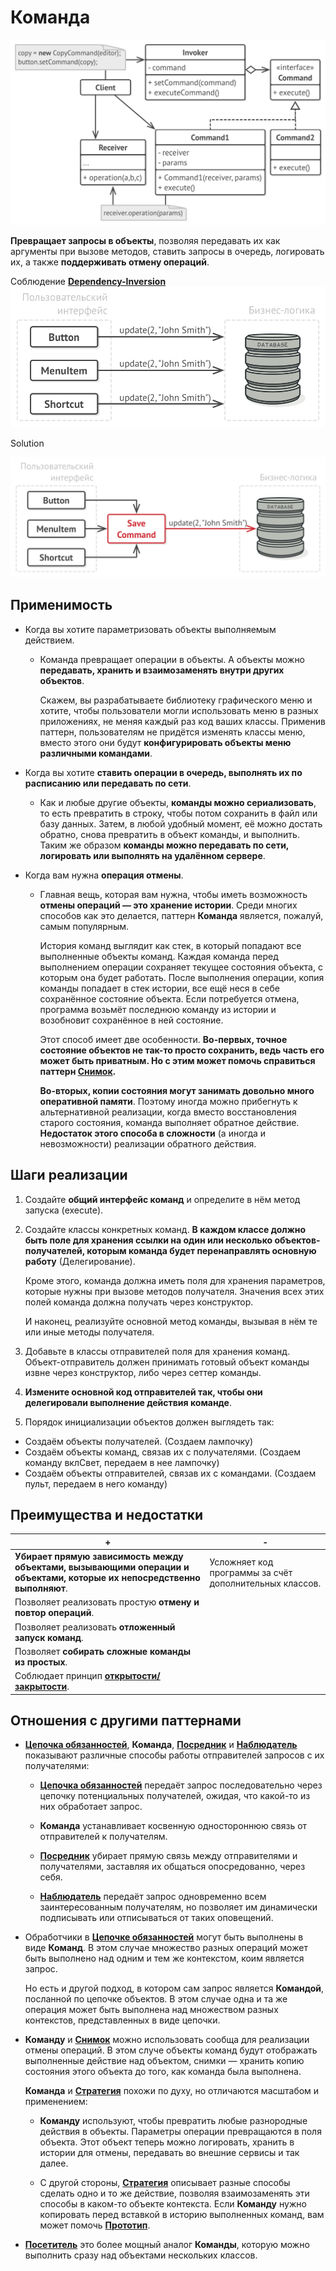 # Команда 

![UML](/src/AdditionalDocs/uml/Command/Command.png)



**Превращает запросы в объекты**, позволяя передавать их как аргументы при вызове методов, ставить запросы в очередь, логировать их, а также **поддерживать отмену операций**.
 
 Соблюдение [**Dependency-Inversion**][DIP]
![UML](/src/AdditionalDocs/uml/Command/ex1.png)

Solution

![UML](/src/AdditionalDocs/uml/Command/ex1_sol.png)

## Применимость
 - Когда вы хотите параметризовать объекты выполняемым действием.

   - Команда превращает операции в объекты. А объекты можно **передавать, хранить и взаимозаменять внутри других объектов**.

     Скажем, вы разрабатываете библиотеку графического меню и хотите, чтобы пользователи могли использовать меню в разных приложениях, не меняя каждый раз код ваших классы. Применив паттерн, пользователям не придётся изменять классы меню, вместо этого они будут **конфигурировать объекты меню различными командами**.

 - Когда вы хотите **ставить операции в очередь, выполнять их по расписанию или передавать по сети**.

   - Как и любые другие объекты, **команды можно сериализовать**, то есть превратить в строку, чтобы потом сохранить в файл или базу данных. Затем, в любой удобный момент, её можно достать обратно, снова превратить в объект команды, и выполнить. Таким же образом **команды можно передавать по сети, логировать или выполнять на удалённом сервере**.

 - Когда вам нужна **операция отмены**.

   - Главная вещь, которая вам нужна, чтобы иметь возможность **отмены операций — это хранение истории**. Среди многих способов как это делается, паттерн **Команда** является, пожалуй, самым популярным.

     История команд выглядит как стек, в который попадают все выполненные объекты команд. Каждая команда перед выполнением операции сохраняет текущее состояния объекта, с которым она будет работать. После выполнения операции, копия команды попадает в стек истории, все ещё неся в себе сохранённое состояние объекта. Если потребуется отмена, программа возьмёт последнюю команду из истории и возобновит сохранённое в ней состояние.

     Этот способ имеет две особенности. **Во-первых, точное состояние объектов не так-то просто сохранить, ведь часть его может быть приватным. Но с этим может помочь справиться паттерн [**Снимок**][Memento].**

     **Во-вторых, копии состояния могут занимать довольно много оперативной памяти**. Поэтому иногда можно прибегнуть к альтернативной реализации, когда вместо восстановления старого состояния, команда выполняет обратное действие. **Недостаток этого способа в сложности** (а иногда и невозможности) реализации обратного действия.
     
 ## Шаги реализации

1. Создайте **общий интерфейс команд** и определите в нём метод запуска (execute).

2. Создайте классы конкретных команд. **В каждом классе должно быть поле для хранения ссылки на один или несколько объектов-получателей, которым команда будет перенаправлять основную работу** (Делегирование).

   Кроме этого, команда должна иметь поля для хранения параметров, которые нужны при вызове методов получателя. Значения всех этих полей команда должна получать через конструктор.

   И наконец, реализуйте основной метод команды, вызывая в нём те или иные методы получателя.

3. Добавьте в классы отправителей поля для хранения команд. Объект-отправитель должен принимать готовый объект команды извне через конструктор, либо через сеттер команды.

4. **Измените основной код отправителей так, чтобы они делегировали выполнение действия команде**.

5. Порядок инициализации объектов должен выглядеть так:

 - Создаём объекты получателей. (Создаем лампочку)
 - Создаём объекты команд, связав их с получателями. (Создаем команду вклСвет, передаем в нее лампочку)
 - Создаём объекты отправителей, связав их с командами. (Создаем пульт, передаем в него команду)
 
 ## Преимущества и недостатки
 
 | + | - |
 | ------ | ------ |
 |**Убирает прямую зависимость между объектами, вызывающими операции и объектами, которые их непосредственно выполняют**. |Усложняет код программы за счёт дополнительных классов.
 |Позволяет реализовать простую **отмену и повтор операций**.
 |Позволяет реализовать **отложенный запуск команд**.
 |Позволяет **собирать сложные команды из простых**.
 |Соблюдает принцип [**открытости/закрытости**][OCP].

## Отношения с другими паттернами

- [**Цепочка обязанностей**][Chain_of_Responsibility], **Команда**, [**Посредник**][Mediator] и [**Наблюдатель**][Observer] показывают различные способы работы отправителей запросов с их получателями:

  - [**Цепочка обязанностей**][Chain_of_Responsibility] передаёт запрос последовательно через цепочку потенциальных получателей, ожидая, что какой-то из них обработает запрос.
  
  - **Команда** устанавливает косвенную одностороннюю связь от отправителей к получателям.
  
  - [**Посредник**][Mediator] убирает прямую связь между отправителями и получателями, заставляя их общаться опосредованно, через себя.
  
  - [**Наблюдатель**][Observer] передаёт запрос одновременно всем заинтересованным получателям, но позволяет им динамически подписывать или отписываться от таких оповещений.

 - Обработчики в [**Цепочке обязанностей**][Chain_of_Responsibility] могут быть выполнены в виде **Команд**. В этом случае множество разных операций может быть выполнено над одним и тем же контекстом, коим является запрос.

    Но есть и другой подход, в котором сам запрос является **Командой**, посланной по цепочке объектов. В этом случае одна и та же операция может быть выполнена над множеством разных контекстов, представленных в виде цепочки.

 - **Команду** и [**Снимок**][Memento] можно использовать сообща для реализации отмены операций. В этом случе объекты команд будут отображать выполненные действие над объектом, снимки — хранить копию состояния этого объекта до того, как команда была выполнена.

    **Команда** и [**Стратегия**][Strategy] похожи по духу, но отличаются масштабом и применением:

    - **Команду** используют, чтобы превратить любые разнородные действия в объекты. Параметры операции превращаются в поля объекта. Этот объект теперь можно логировать, хранить в истории для отмены, передавать во внешние сервисы и так далее.
 
    - С другой стороны, [**Стратегия**][Strategy] описывает разные способы сделать одно и то же действие, позволяя взаимозаменять эти способы в каком-то объекте контекста.
Если **Команду** нужно копировать перед вставкой в историю выполненных команд, вам может помочь [**Прототип**][Prototype].

- [**Посетитель**][Visitor] это более мощный аналог **Команды**, которую можно выполнить сразу над объектами нескольких классов.


[OCP]: </src/AdditionalDocs/SOLID/Open-Closed_principle.md>
[DIP]: </src/AdditionalDocs/SOLID/Dependency_Inversion_principle.md>

[Abstract_Factory]: </src/Creational/Factorys/Abstract_Factory/Abstract_Factory.md>
[Factory_Method]: </src/Creational/Factorys/Factory_Method/Factory_Method.md>
[Builder]: </src/Creational/Builder/Builder.md>
[Prototype]: </src/Creational/Prototype/Prototype.md>
[Singleton]: </src/Creational/Singleton/Singleton.md>

[Adapter]: </src/Structural/Adapter/Adapter.md>
[Bridge]: </src/Structural/Bridge/Bridge.md>
[Composite]: </src/Structural/Composite/Composite.md>
[Decorator]: </src/Structural/Decorator/Decorator.md>
[Facade]: </src/Structural/Facade/Facade.md>
[Flyweight]: </src/Structural/Flyweight/Flyweight.md>
[Proxy]: </src/Structural/Proxy/Proxy.md>

[Chain_of_Responsibility]: </src/Behavioral/Chain_of_Responsibility/Chain_of_Responsibility.md>
[Command]: </src/Behavioral/Command/Command.md>
[Iterator]: </src/Behavioral/Iterator/Iterator.md>
[Mediator]: </src/Behavioral/Mediator/Mediator.md>
[Memento]: </src/Behavioral/Memento/Memento.md>
[Observer]: </src/Behavioral/Observer/Observer.md>
[State]: </src/Behavioral/State/State.md>
[Strategy]: </src/Behavioral/Strategy/Strategy.md>
[Template_Method]: </src/Behavioral/Template_Method/Template_Method.md>
[Visitor]: </src/Behavioral/Visitor/Visitor.md>
